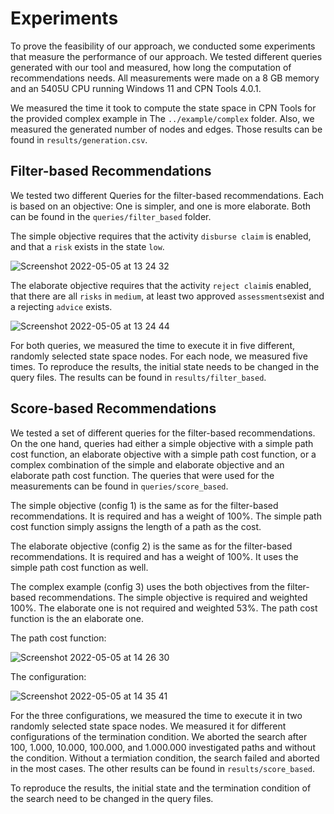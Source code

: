 # Experiments

To prove the feasibility of our approach, we conducted some experiments that measure the performance of our approach. We tested different queries generated with our tool and measured, how long the computation of recommendations needs. All measurements were made on a 8 GB memory and an 5405U CPU running Windows 11 and CPN Tools 4.0.1.

We measured the time it took to compute the state space in CPN Tools for the provided complex example in The `../example/complex` folder. Also, we measured the generated number of nodes and edges. Those results can be found in `results/generation.csv`.

## Filter-based Recommendations

We tested two different Queries for the filter-based recommendations. Each is based on an objective: One is simpler, and one is more elaborate. Both can be found in the `queries/filter_based` folder.

The simple objective requires that the activity `disburse claim` is enabled, and that a `risk` exists in the state `low`.

![Screenshot 2022-05-05 at 13 24 32](https://user-images.githubusercontent.com/32839252/167308119-4fc62e94-1762-4723-b588-6c2c2a3ffedf.png)


The elaborate objective requires that the activity `reject claim`is enabled, that there are all `risks` in `medium`, at least two approved `assessments`exist and a rejecting `advice` exists.

![Screenshot 2022-05-05 at 13 24 44](https://user-images.githubusercontent.com/32839252/167308124-03d6f861-0838-4210-aa86-9f983f0df2f1.png)


For both queries, we measured the time to execute it in five different, randomly selected state space nodes. For each node, we measured five times. To reproduce the results, the initial state needs to be changed in the query files.
The results can be found in `results/filter_based`.

## Score-based Recommendations

We tested a set of different queries for the filter-based recommendations. On the one hand, queries had either a simple objective with a simple path cost function, an elaborate objective with a simple path cost function, or a complex combination of the simple and elaborate objective and an elaborate path cost function. The queries that were used for the measurements can be found in `queries/score_based`.

The simple objective (config 1) is the same as for the filter-based recommendations. It is required and has a weight of 100%. The simple path cost function simply assigns the length of a path as the cost.

The elaborate objective (config 2) is the same as for the filter-based recommendations. It is required and has a weight of 100%. It uses the simple path cost function as well.

The complex example (config 3) uses the both objectives from the filter-based recommendations. The simple objective is required and weighted 100%. The elaborate one is not required and weighted 53%. The path cost function is the an elaborate one.

The path cost function:

![Screenshot 2022-05-05 at 14 26 30](https://user-images.githubusercontent.com/32839252/167308287-675e998c-5b39-496a-9652-c0e1a321a1d8.png)

The configuration:

![Screenshot 2022-05-05 at 14 35 41](https://user-images.githubusercontent.com/32839252/167308292-94a48ac9-cb28-488c-a4d3-1e7c78c40238.png)


For the three configurations, we measured the time to execute it in two randomly selected state space nodes. We measured it for different configurations of the termination condition. We aborted the search after 100, 1.000, 10.000, 100.000, and 1.000.000 investigated paths and without the condition. Without a termiation condition, the search failed and aborted in the most cases. The other results can be found in `results/score_based`.

To reproduce the results, the initial state and the termination condition of the search need to be changed in the query files.
